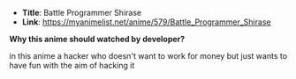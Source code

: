 <!--
  Hi there! Thank you for sumbiting a PR!
  Before you make PR, please fill this form
-->

- **Title**: Battle Programmer Shirase
- **Link**: https://myanimelist.net/anime/579/Battle_Programmer_Shirase

**Why this anime should watched by developer?**

<!-- write your answer -->
in this anime a hacker who doesn't want to work for money but just wants to have fun with the aim of hacking it
